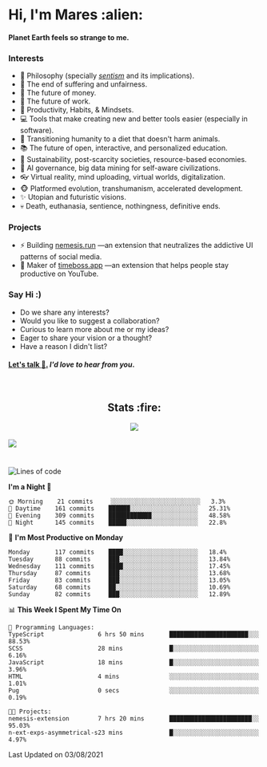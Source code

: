 <h1>Hi, I'm Mares :alien:</h1>

#### Planet Earth feels so strange to me.

### **Interests**

- 🌊 Philosophy (specially [_sentism_][sentismmedium] and its implications).
- 🎯 The end of suffering and unfairness.
- 💸 The future of money.
- 💼 The future of work.
- 🧠 Productivity, Habits, & Mindsets.
- 💻 Tools that make creating new and better tools easier (especially in software).
- 🥗 Transitioning humanity to a diet that doesn't harm animals.
- 📚 The future of open, interactive, and personalized education.
- 🌱 Sustainability, post-scarcity societies, resource-based economies.
- 🤖 AI governance, big data mining for self-aware civilizations.
- 👓 Virtual reality, mind uploading, virtual worlds, digitalization.
- 🐵 Platformed evolution, transhumanism, accelerated development.
- ✨ Utopian and futuristic visions.
- 💀 Death, euthanasia, sentience, nothingness, definitive ends.


### **Projects**

- ⚡ Building [nemesis.run](https://nemesis.run) —an extension that neutralizes the addictive UI patterns of social media.
- 💎 Maker of [timeboss.app](https://timeboss.app) —an extension that helps people stay productive on YouTube.


### **Say Hi :)**

- Do we share any interests?
- Would you like to suggest a collaboration?
- Curious to learn more about me or my ideas?
- Eager to share your vision or a thought?
- Have a reason I didn't list?

#### [Let's talk :wave:.](mailto:mareszhar@gmail.com) _I'd love to hear from you_.

[sentismmedium]: https://medium.com/@mareszhar/born-a-prisoner-a-reflection-about-life-its-struggles-and-a-plan-to-escape-d8566ce9b026

<br>

<h2 align="center">Stats :fire:</h2>

<div align="center">
  <img src="https://github-readme-streak-stats.herokuapp.com?user=mareszhar&theme=black-ice&hide_border=true&stroke=FFFFFF15&ring=DF8FFE&fire=DF8FFE&currStreakLabel=DF8FFE&background=1A232A&currStreakNum=86FFAB">
</div>

<!-- Add or remove this: &dates=B1AAB3FF at the end of the streak stats URL if they get bugged and aren't updating -->

<br>

<img src="https://activity-graph.herokuapp.com/graph?username=mareszhar&theme=nord&bg_color=00000000&color=979797&line=DF8FFE&point=00000000&area=true&hide_border=true">

<br>

<h1></h1>

<!--START_SECTION:waka-->
![Lines of code](https://img.shields.io/badge/From%20Hello%20World%20I%27ve%20Written-102590%20lines%20of%20code-blue)

**I'm a Night 🦉** 

```text
🌞 Morning    21 commits     ░░░░░░░░░░░░░░░░░░░░░░░░░   3.3% 
🌆 Daytime    161 commits    ██████░░░░░░░░░░░░░░░░░░░   25.31% 
🌃 Evening    309 commits    ████████████░░░░░░░░░░░░░   48.58% 
🌙 Night      145 commits    █████░░░░░░░░░░░░░░░░░░░░   22.8%

```
📅 **I'm Most Productive on Monday** 

```text
Monday       117 commits    ████░░░░░░░░░░░░░░░░░░░░░   18.4% 
Tuesday      88 commits     ███░░░░░░░░░░░░░░░░░░░░░░   13.84% 
Wednesday    111 commits    ████░░░░░░░░░░░░░░░░░░░░░   17.45% 
Thursday     87 commits     ███░░░░░░░░░░░░░░░░░░░░░░   13.68% 
Friday       83 commits     ███░░░░░░░░░░░░░░░░░░░░░░   13.05% 
Saturday     68 commits     ██░░░░░░░░░░░░░░░░░░░░░░░   10.69% 
Sunday       82 commits     ███░░░░░░░░░░░░░░░░░░░░░░   12.89%

```


📊 **This Week I Spent My Time On** 

```text
💬 Programming Languages: 
TypeScript               6 hrs 50 mins       ██████████████████████░░░   88.53% 
SCSS                     28 mins             █░░░░░░░░░░░░░░░░░░░░░░░░   6.16% 
JavaScript               18 mins             █░░░░░░░░░░░░░░░░░░░░░░░░   3.96% 
HTML                     4 mins              ░░░░░░░░░░░░░░░░░░░░░░░░░   1.01% 
Pug                      0 secs              ░░░░░░░░░░░░░░░░░░░░░░░░░   0.19%

🐱‍💻 Projects: 
nemesis-extension        7 hrs 20 mins       ███████████████████████░░   95.03% 
n-ext-exps-asymmetrical-s23 mins             █░░░░░░░░░░░░░░░░░░░░░░░░   4.97%

```


 Last Updated on 03/08/2021
<!--END_SECTION:waka-->

